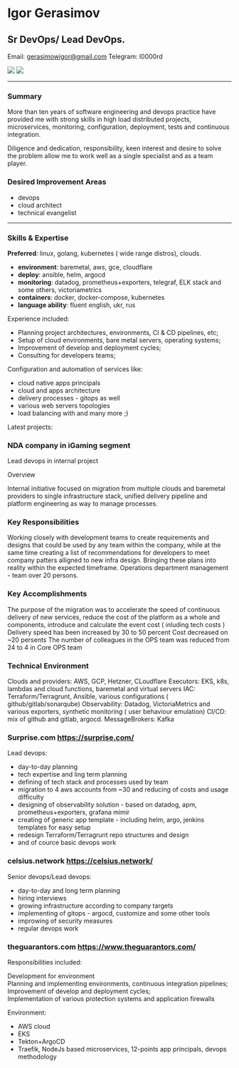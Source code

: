 # Igor Gerasimov

## Sr DevOps/ Lead DevOps.

Email:  gerasimowigor@gmail.com
Telegram:  l0000rd

[![](https://raw.github.com/github/media/master/octocats/blacktocat-32.png)](https://github.com/IgorGerasimov)
[![](https://cdn3.iconfinder.com/data/icons/socialnetworking/32/linkedin.png)](https://www.linkedin.com/in/igor-gerasimow-448b2337/?locale=en_US)

---
### Summary

More than ten years of software engineering and devops practice have provided me with strong skills in high load distributed projects, microservices, monitoring, configuration, deployment, tests and continuous integration.

Diligence and dedication, responsibility, keen interest and desire to solve the problem allow me to work well as a single specialist and as a team player.

### Desired Improvement Areas

- devops
- cloud architect
- technical evangelist

---
### Skills & Expertise

**Preferred**: linux, golang, kubernetes ( wide range distros), clouds.

- **environment**: baremetal, aws, gce, cloudflare
- **deploy**:    ansible, helm, argocd
- **monitoring**:    datadog, prometheus+exporters, telegraf, ELK stack and some others, victoriametrics
- **containers**:    docker, docker-compose, kubernetes
- **language ability**:   fluent english, ukr, rus



Experience included:

- Planning project architectures, environments, CI & CD pipelines, etc;  
- Setup of cloud environments, bare metal servers, operating systems;  
- Improvement of develop and deployment cycles;  
- Consulting for developers teams; 

Configuration and automation of services like:
- cloud native apps principals
- cloud and apps architecture
- delivery processes - gitops as well 
- various web servers topologies
- load balancing with
and many more ;)

Latest projects:

### NDA company in iGaming segment 

Lead devops in internal project 

Overview

Internal initiative focused on migration from multiple clouds and baremetal providers to single infrastructure stack, unified delivery pipeline and platform engineering as way to manage processes.

### Key Responsibilities

Working closely with development teams to create requirements and designs that could be used by any team within the company, while at the same time creating a list of recommendations for developers to meet company patters alligned to new infra design. Bringing these plans into reality within the expected timeframe. Operations department management - team over 20 persons.

### Key Accomplishments

The purpose of the migration was to accelerate the speed of continuous delivery of new services, reduce the cost of the platform as a whole and components, introduce and calculate the event cost ( inluding tech costs )
Delivery speed has been increased by 30 to 50 percent
Cost decreased on ~20 persents
The number of colleagues in the OPS team was reduced from 24 to 4 in Core OPS team 


### Technical Environment

Clouds and providers: AWS, GCP, Hetzner, CLoudflare
Executors: EKS, k8s, lambdas and cloud functions, baremetal and virtual servers
IAC: Terraform/Terragrunt, Ansible, various configurations ( github/gitlab/sonarqube)
Observability: Datadog, VictoriaMetrics and various exporters, synthetic monitoring ( user behaviour emulation)
CI/CD: mix of github and gitlab, argocd.
MessageBrokers: Kafka 

### Surprise.com https://surprise.com/

Lead devops: 

 - day-to-day planning 
 - tech expertise and ling term planning 
 - defining of tech stack and processes used by team 
 - migration to 4 aws accounts from ~30 and reducing of costs and usage difficulty 
 - designing of observability solution - based on datadog, apm, prometheus+exporters, grafana mimir
 - creating of generic app template - including helm, argo, jenkins templates for easy setup
 - redesign Terraform/Terragrunt repo structures and design
 - and of cource basic devops work 

### celsius.network https://celsius.network/

Senior devops/Lead devops:
 - day-to-day and long term planning
 - hiring interviews 
 - growing infrastructure according to company targets
 - implementing of gitops - argocd, customize and some other tools
 - improwing of security measures
 - regular devops work 

### theguarantors.com https://www.theguarantors.com/

Responsibilities included:

Development for environment  
Planning and implementing environments, continuous integration pipelines;  
Improvement of develop and deployment cycles;  
Implementation of various protection systems and application firewalls

Environment:
- AWS cloud
- EKS
- Tekton+ArgoCD
- Traefik, NodeJs based microservices, 12-points app principals, devops methodology
